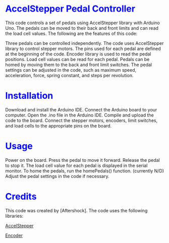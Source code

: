 #  AccelStepper Pedal Controller <style>H1{color:Blue;}</style>

This code controls a set of pedals using AccelStepper library with Arduino Uno. The pedals can be moved to their back and front limits and can read the load cell values. The following are the features of this code:

Three pedals can be controlled independently.
The code uses AccelStepper library to control stepper motors.
The pins used for each pedal are defined at the beginning of the code.
Encoder library is used to read the pedal positions.
Load cell values can be read for each pedal.
Pedals can be homed by moving them to the back and front limit switches.
The pedal settings can be adjusted in the code, such as maximum speed, acceleration, force, spring constant, and steps per revolution.

# Installation
Download and install the Arduino IDE.
Connect the Arduino board to your computer.
Open the .ino file in the Arduino IDE.
Compile and upload the code to the board.
Connect the stepper motors, encoders, limit switches, and load cells to the appropriate pins on the board.

# Usage
Power on the board.
Press the pedal to move it forward.
Release the pedal to stop it.
The load cell value for each pedal is displayed in the serial monitor.
To home the pedals, run the homePedals() function. (currently N/D)
Adjust the pedal settings in the code if necessary.

# Credits
This code was created by [Aftershock].
The code uses the following libraries:

[AccelStepper](https://www.airspayce.com/mikem/arduino/AccelStepper/)

[Encoder](https://www.pjrc.com/teensy/td_libs_Encoder.html)
